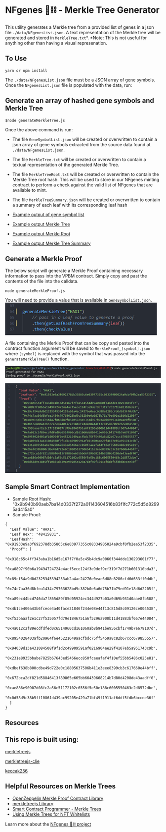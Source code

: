 # NFgenes 🧬⛓ - Merkle Tree Generator

This utility generates a Merkle tree from a provided list of genes in a json file `./data/NFgenesList.json`. A text representation of the Merkle tree will be generated and stored in `MerkleTree.txt`*. *Note: This is not useful for anything other than having a visual represenation.

## To Use

```
yarn or npm install
```

The `./data/NFgenesList.json` file must be a JSON array of gene symbols. Once the `NFgenesList.json` file is populated with the data, run:

## Generate an array of hashed gene symbols and Merkle Tree

```
$node generateMerkleTree.js
```

Once the above command is run:
- The file `GeneSymbolList.json` will be created or overwritten to contain a json array of gene symbols extracted from the source data found at `./data/NFgenesList.json`.
- The file `MerkleTree.txt` will be created or overwritten to contain a textual representation of the generated Merkle Tree.
- The file `MerkleTreeRoot.txt` will be created or overwritten to contain the Merkle Tree root hash. This will be used to store in our NFgenes minting contract to perform a check against the valid list of NFgenes that are available to mint.
- The file `MerkleTreeSummary.json` will be created or overwritten to contain a summary of each leaf with its corresponding leaf hash

- [Example output of gene symbol list](https://github.com/nfgenes/merkletree_generator/blob/main/example/GeneSymbolList.json)
- [Example output Merkle Tree](https://github.com/nfgenes/merkletree_generator/blob/main/example/MerkleTree.txt)
- [Example output Merkle Root](https://github.com/nfgenes/merkletree_generator/blob/main/example/MerkleTreeRoot.json)
- [Example output Merkle Tree Summary](https://github.com/nfgenes/merkletree_generator/blob/main/example/MerkleTreeSummary.json)

## Generate a Merkle Proof

The below script will generate a Merkle Proof containing necessary information to pass into the VPBM contract. Simply copy and past the contents of the file into the calldata.

```
node generateMerkleProof.js
```

You will need to provide a value that is available in `GeneSymbolList.json`.
![merkle proof value selection](https://github.com/nfgenes/merkletree_generator/blob/main/doc/symbol_parameter.png)

A file containing the Merkle Proof that can be copy and pasted into the contract function argument will be saved to `MerkleProof_[symbol].json` where `[symbol]` is replaced with the symbol that was passed into the `generateMerkleTree()` function.

![Example Merkle Proof - Console.log()](https://github.com/nfgenes/merkletree_generator/blob/main/doc/generate_merkleproof_example.png)

![Example Merkle Proof - File output](https://github.com/nfgenes/merkletree_generator/blob/main/doc/generate_merkleproof_example_result.png)

## Sample Smart Contract Implementation
- Sample Root Hash: "0x9b940b90aeb7ba14d0337f272a01143604516b83f1fc772c5d5d82995ad415a0"
- Sample Proof: 
```
{
  "Leaf Value": "HAX1",
  "Leaf Hex": "48415831",
  "LeafHash": "0x91933e9a3f692378db35865c6e03977355c08334905024a9cbf0fb2ea53f2335",
  "Proof": [
    "0x918c65c4ff343aba1b16d5e167f7f0a5c45b4dc9a0060f344dde130293601f77",
    "0xa0897f90b6a19494724724e4acf5ece124f3e9def9cf319f7d271b601310bda3",
    "0x89cf54a9d0d2325345394253ab2a4ac24276e0eac6d88e8286cfd6d633ff0ddb",
    "0x74c7aa36d8bfea1434c79763628bd9c382b0e6a6d75b71b79ed91e18d6d2205f",
    "0xa89ec44bcd746da7f865d89f85d05924ec344d927b03a0d69b931d0aae8fb508",
    "0x4b1ce400a43b6fcece4a40face31846f244e08e44f13c815d8c09126ce004538",
    "0xf53baaaf2e1c27f535057fd79e1846751a6f5296a900b11d41883bf667e44084",
    "0x4a012c2f89ecdfdfed0c6514960cd161060ab8b941be956cbf1749b7e679107d",
    "0x8954028403afb20964f6e45221649aacfbdc75ff5459a8c82b67ccc679855557",
    "0x94039d13a431084508f9f1d2c49909591af0216904ae29f4107eb5a951743c9b",
    "0x231e8935bbabe7825b67643ed5466ecc850fcaeafaf4f10ef55bb5486c025e81",
    "0xdbef638b800cdbe49d722e0c18805637506b411e3eee8399cb3c617660e44bff",
    "0x672bca2df821d58846413f89865e665bb66439668214b7d80d4208de43aadff0",
    "0xae886e90907d08fc2a56c51172102c6556f5e50e188c6005550463c2d8572dbe",
    "0x0d58d9c38b5ff10861d439ac99205e429a71bf49f1911af6ddf5fdb6bccee36f"
  ]
}
```

## Resources

This repo is built using:
--------------------------

[merkletreejs](https://github.com/miguelmota/merkletreejs)

[merkletreejs-clie](https://github.com/miguelmota/merkletreejs-cli)

[keccak256](https://github.com/miguelmota/keccak256)

Helpful Resources on Merkle Trees
--------------------------------

- [OpenZeppelin Merkle Proof Contract Library](https://docs.openzeppelin.com/contracts/4.x/api/utils#MerkleProof)
- [merkletreejs Library](https://github.com/miguelmota/merkletreejs)
- [Smart Contract Programmer - Merkle Trees](https://www.youtube.com/watch?v=n6nEPaE7KZ8)
- [Using Merkle Trees for NFT Whitelists](https://medium.com/@ItsCuzzo/using-merkle-trees-for-nft-whitelists-523b58ada3f9)

Learn more about the [NFgenes 🧬⛓ project](https://github.com/nfgenes/overview#nfgenes-nonfungible-genes-overview)